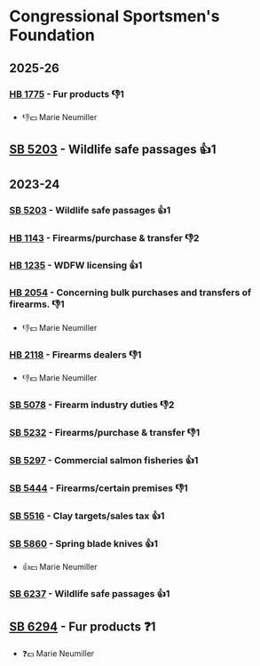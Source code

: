 # Congressional Sportsmen's Foundation
## 2025-26

### [HB 1775](/bill/2025-26/hb/1775/) - Fur products  👎1 
* 👎💵 Marie Neumiller

## [SB 5203](/bill/2025-26/sb/5203/) - Wildlife safe passages 👍1  

## 2023-24

### [SB 5203](/bill/2023-24/sb/5203/) - Wildlife safe passages 👍1  

### [HB 1143](/bill/2023-24/hb/1143/) - Firearms/purchase & transfer  👎2 

### [HB 1235](/bill/2023-24/hb/1235/) - WDFW licensing 👍1  

### [HB 2054](/bill/2023-24/hb/2054/) - Concerning bulk purchases and transfers of firearms.  👎1 
* 👎💵 Marie Neumiller

### [HB 2118](/bill/2023-24/hb/2118/) - Firearms dealers  👎1 
* 👎💵 Marie Neumiller

### [SB 5078](/bill/2023-24/sb/5078/) - Firearm industry duties  👎2 

### [SB 5232](/bill/2023-24/sb/5232/) - Firearms/purchase & transfer  👎1 

### [SB 5297](/bill/2023-24/sb/5297/) - Commercial salmon fisheries 👍1  

### [SB 5444](/bill/2023-24/sb/5444/) - Firearms/certain premises  👎1 

### [SB 5516](/bill/2023-24/sb/5516/) - Clay targets/sales tax 👍1  

### [SB 5860](/bill/2023-24/sb/5860/) - Spring blade knives 👍1  
* 👍💵 Marie Neumiller

### [SB 6237](/bill/2023-24/sb/6237/) - Wildlife safe passages 👍1  

## [SB 6294](/bill/2023-24/sb/6294/) - Fur products   ❓1
* ❓💵 Marie Neumiller
